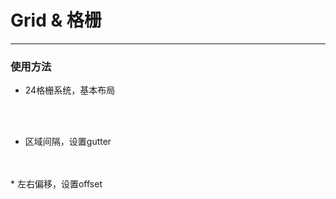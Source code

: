 # Grid & 格栅
***
### 使用方法
  
  * 24格栅系统，基本布局

<grid-demo1></grid-demo1>


<br />
<br />

  * 区域间隔，设置gutter 

<grid-demo2></grid-demo2>

<br/>
<br/>
  * 左右偏移，设置offset

<grid-demo3></grid-demo3>